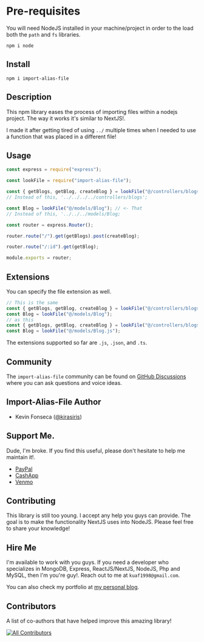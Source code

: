 # Pre-requisites

You will need NodeJS installed in your machine/project in order to the load both the `path` and `fs` libraries.

```
npm i node
```

## Install

```
npm i import-alias-file
```

## Description

This npm library eases the process of importing files within a nodejs project.
The way it works it's similar to NextJS!.

I made it after getting tired of using `../` multiple times when I needed to use a function that was placed in a different file!

## Usage

```js
const express = require("express");

const lookFile = require("import-alias-file");

const { getBlogs, getBlog, createBlog } = lookFile("@/controllers/blogs"); // <- That
// Instead of this, '../../../../controllers/blogs';

const Blog = lookFile("@/models/Blog"); // <- That
// Instead of this, '../../../models/Blog;

const router = express.Router();

router.route("/").get(getBlogs).post(createBlog);

router.route("/:id").get(getBlog);

module.exports = router;
```

## Extensions

You can specify the file extension as well.

```js
// This is the same
const { getBlogs, getBlog, createBlog } = lookFile("@/controllers/blogs");
const Blog = lookFile("@/models/Blog");
// as this
const { getBlogs, getBlog, createBlog } = lookFile("@/controllers/blogs.js");
const Blog = lookFile("@/models/Blog.js");
```

The extensions supported so far are `.js`, `.json`, and `.ts`.

## Community

The `import-alias-file` community can be found on [GitHub Discussions](https://github.com/kirasiris/import-alias-file/discussions) where you can ask questions and voice ideas.

## Import-Alias-File Author

- Kevin Fonseca ([@kirasiris](https://github.com/kirasiris))

## Support Me.

Dude, I'm broke. If you find this useful, please don't hesitate to help me maintain it!.

- [PayPal](https://www.paypal.com/paypalme/kirasiris)
- [CashApp](https://cash.app/$kirasiris)
- [Venmo](https://venmo.com/kirasiris)

## Contributing

This library is still too young. I accept any help you guys can provide. The goal is to make the functionality NextJS uses into NodeJS. Please feel free to share your knowledge!

## Hire Me

I'm available to work with you guys. If you need a developer who specializes in MongoDB, Express, ReactJS/NextJS, NodeJS, Php and MySQL, then I'm you're guy!. Reach out to me at `kuaf1998@gmail.com`.

You can also check my portfolio at [my personal blog](https://kevinfonseca.vercel.app/theme).

## Contributors

A list of co-authors that have helped improve this amazing library!

<!-- ALL-CONTRIBUTORS-LIST:START - Do not remove or modify this section -->
<!-- prettier-ignore-start -->
<!-- markdownlint-disable -->

<!-- markdownlint-restore -->
<!-- prettier-ignore-end -->

<!-- ALL-CONTRIBUTORS-LIST:END -->

[![All Contributors](https://img.shields.io/github/all-contributors/kirasiris/import-alias-file?color=ee8449&style=flat-square)](#contributors)
